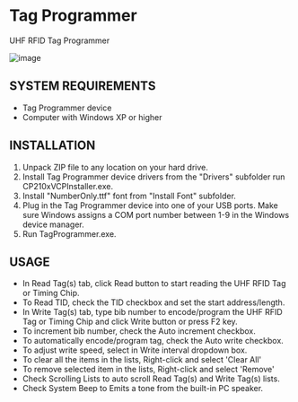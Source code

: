 # Tag Programmer
UHF RFID Tag Programmer


![image](https://github.com/edmund5/tag-programmer/assets/299803/ee783330-e13f-40d6-95cf-ab4e58c45c36)


SYSTEM REQUIREMENTS
--------------------

- Tag Programmer device
- Computer with Windows XP or higher


INSTALLATION
--------------------

1. Unpack ZIP file to any location on your hard drive.
2. Install Tag Programmer device drivers from the "Drivers"
   subfolder run CP210xVCPInstaller.exe.
3. Install "NumberOnly.ttf" font from "Install Font" subfolder.
4. Plug in the Tag Programmer device into one of your USB ports.
   Make sure Windows assigns a COM port number between 1-9 in
   the Windows device manager.
5. Run TagProgrammer.exe.


USAGE
--------------------

- In Read Tag(s) tab, click Read button to start reading
  the UHF RFID Tag or Timing Chip.
- To Read TID, check the TID checkbox and set the start 
  address/length.
- In Write Tag(s) tab, type bib number to encode/program the 
  UHF RFID Tag or Timing Chip and click Write button or press F2 key.
- To increment bib number, check the Auto increment checkbox.
- To automatically encode/program tag, check the Auto write checkbox.
- To adjust write speed, select in Write interval dropdown box.
- To clear all the items in the lists, Right-click and select 'Clear All'
- To remove selected item in the lists, Right-click and select 'Remove'
- Check Scrolling Lists to auto scroll Read Tag(s) and Write Tag(s) lists.
- Check System Beep to Emits a tone from the built-in PC speaker.
